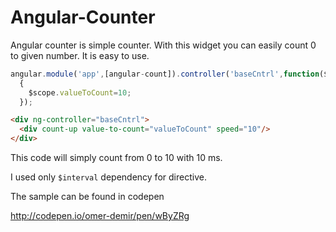 # Angular-Counter
Angular counter is simple counter. With this widget you can easily count 0 to given number. It is easy to use.

```javascript
angular.module('app',[angular-count]).controller('baseCntrl',function($scope)
  {
    $scope.valueToCount=10;
  });
```
```html
<div ng-controller="baseCntrl">
  <div count-up value-to-count="valueToCount" speed="10"/>
</div>
  ```
This code will simply count from 0 to 10 with 10 ms. 

I used only `$interval` dependency for directive.

The sample can be found in codepen

http://codepen.io/omer-demir/pen/wByZRg
